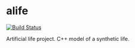 # alife
[![Build Status](https://travis-ci.com/kabylkas/alife.svg?branch=master)](https://travis-ci.com/kabylkas/alife)

Artificial life project. C++ model of a synthetic life.
